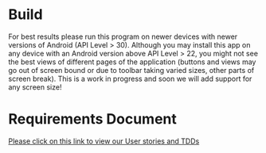 # Build

For best results please run this program on newer devices with newer versions of Android (API Level > 30). Although you may install this app on any device with an Android version above API Level > 22, you might not see the best views of different pages of the application (buttons and views may go out of screen bound or due to toolbar taking varied sizes, other parts of screen break). This is a work in progress and soon we will add support for any screen size!

# Requirements Document
[Please click on this link to view our User stories and TDDs](./Requirments.md)
